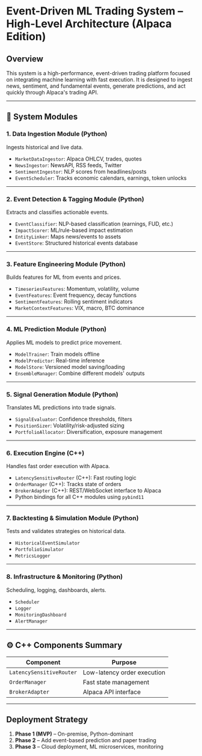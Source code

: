 # Event-Driven ML Trading System – High-Level Architecture (Alpaca Edition)

## Overview

This system is a high-performance, event-driven trading platform focused on integrating machine learning with fast execution. It is designed to ingest news, sentiment, and fundamental events, generate predictions, and act quickly through Alpaca's trading API.

---

## 🧱 System Modules

### 1. Data Ingestion Module (Python)
Ingests historical and live data.

- `MarketDataIngestor`: Alpaca OHLCV, trades, quotes
- `NewsIngestor`: NewsAPI, RSS feeds, Twitter
- `SentimentIngestor`: NLP scores from headlines/posts
- `EventScheduler`: Tracks economic calendars, earnings, token unlocks

---

### 2. Event Detection & Tagging Module (Python)
Extracts and classifies actionable events.

- `EventClassifier`: NLP-based classification (earnings, FUD, etc.)
- `ImpactScorer`: ML/rule-based impact estimation
- `EntityLinker`: Maps news/events to assets
- `EventStore`: Structured historical events database

---

### 3. Feature Engineering Module (Python)
Builds features for ML from events and prices.

- `TimeseriesFeatures`: Momentum, volatility, volume
- `EventFeatures`: Event frequency, decay functions
- `SentimentFeatures`: Rolling sentiment indicators
- `MarketContextFeatures`: VIX, macro, BTC dominance

---

### 4. ML Prediction Module (Python)
Applies ML models to predict price movement.

- `ModelTrainer`: Train models offline
- `ModelPredictor`: Real-time inference
- `ModelStore`: Versioned model saving/loading
- `EnsembleManager`: Combine different models' outputs

---

### 5. Signal Generation Module (Python)
Translates ML predictions into trade signals.

- `SignalEvaluator`: Confidence thresholds, filters
- `PositionSizer`: Volatility/risk-adjusted sizing
- `PortfolioAllocator`: Diversification, exposure management

---

### 6. Execution Engine (C++)
Handles fast order execution with Alpaca.

- `LatencySensitiveRouter` (C++): Fast routing logic
- `OrderManager` (C++): Tracks state of orders
- `BrokerAdapter` (C++): REST/WebSocket interface to Alpaca
- Python bindings for all C++ modules using `pybind11`

---

### 7. Backtesting & Simulation Module (Python)
Tests and validates strategies on historical data.

- `HistoricalEventSimulator`
- `PortfolioSimulator`
- `MetricsLogger`

---

### 8. Infrastructure & Monitoring (Python)
Scheduling, logging, dashboards, alerts.

- `Scheduler`
- `Logger`
- `MonitoringDashboard`
- `AlertManager`

---

## ⚙️ C++ Components Summary

| Component              | Purpose                   |
|------------------------|---------------------------|
| `LatencySensitiveRouter` | Low-latency order execution |
| `OrderManager`         | Fast state management     |
| `BrokerAdapter`        | Alpaca API interface      |

---

## Deployment Strategy

1. **Phase 1 (MVP)** – On-premise, Python-dominant
2. **Phase 2** – Add event-based prediction and paper trading
3. **Phase 3** – Cloud deployment, ML microservices, monitoring

